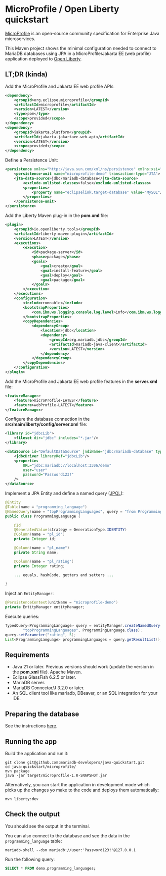 # MicroProfile / Open Liberty quickstart

[MicroProfile](https://microprofile.io) is an open-source community specification for Enterprise Java microservices.

This Maven project shows the minimal configuration needed to connect to MariaDB databases using JPA in a MicroProfile/Jakarta EE (web profile) application deployed to [Open Liberty](https://openliberty.io).

## LT;DR (kinda)

Add the MicroProfile and Jakarta EE web profile APIs:

```xml
<dependency>
	<groupId>org.eclipse.microprofile</groupId>
	<artifactId>microprofile</artifactId>
	<version>LATEST</version>
	<type>pom</type>
	<scope>provided</scope>
</dependency>
<dependency>
	<groupId>jakarta.platform</groupId>
	<artifactId>jakarta.jakartaee-web-api</artifactId>
	<version>LATEST</version>
	<scope>provided</scope>
</dependency>
```

Define a Persistence Unit:

```xml
<persistence xmlns="http://java.sun.com/xml/ns/persistence" xmlns:xsi="http://www.w3.org/2001/XMLSchema-instance" xsi:schemaLocation="http://java.sun.com/xml/ns/persistence http://java.sun.com/xml/ns/persistence/persistence_2_0.xsd" version="2.0">
	<persistence-unit name="microprofile-demo" transaction-type="JTA">
	<jta-data-source>jdbc/mariadb-database</jta-data-source>
		<exclude-unlisted-classes>false</exclude-unlisted-classes>
		<properties>
			<property name="eclipselink.target-database" value="MySQL"/> <!-- EclipseLink JPA (default JPA implementation in Glassfish) requires this -->
		</properties>
	</persistence-unit>
</persistence>
```

Add the Liberty Maven plug-in in the **pom.xml** file:

```xml
<plugin>
	<groupId>io.openliberty.tools</groupId>
	<artifactId>liberty-maven-plugin</artifactId>
	<version>LATEST</version>
	<executions>
		<execution>
			<id>package-server</id>
			<phase>package</phase>
			<goals>
				<goal>create</goal>
				<goal>install-feature</goal>
				<goal>deploy</goal>
				<goal>package</goal>
			</goals>
		</execution>
	</executions>
	<configuration>
		<include>runnable</include>
		<bootstrapProperties>
			<com.ibm.ws.logging.console.log.level>info</com.ibm.ws.logging.console.log.level>
		</bootstrapProperties>
		<copyDependencies>
			<dependencyGroup>
				<location>jdbc</location>
				<dependency>
					<groupId>org.mariadb.jdbc</groupId>
					<artifactId>mariadb-java-client</artifactId>
					<version>LATEST</version>
				</dependency>
			</dependencyGroup>
		</copyDependencies>
	</configuration>
</plugin>
```

Add the MicroProfile and Jakarta EE web profile features in the **server.xml** file:

```xml
<featureManager>
	<feature>microProfile-LATEST</feature>
	<feature>webProfile-LATEST</feature>
</featureManager>
```

Configure the database connection in the **src/main/liberty/config/server.xml** file:

```xml
<library id="jdbcLib">
	<fileset dir="jdbc" includes="*.jar"/>
</library>

<dataSource id="DefaultDataSource" jndiName="jdbc/mariadb-database" type="java.sql.Driver">
	<jdbcDriver libraryRef="jdbcLib"/>
	<properties
		URL="jdbc:mariadb://localhost:3306/demo"
		user="user"
		password="Password123!"
	/>
</dataSource>
```

Implement a JPA Entity and define a named query ([JPQL](https://jakarta.ee/specifications/persistence/3.1/jakarta-persistence-spec-3.1.html#a4665)):

```Java
@Entity
@Table(name = "programming_language")
@NamedQuery(name = "topProgrammingLanguages", query = "from ProgrammingLanguage pl where pl.rating > :rating")
public class ProgrammingLanguage {

	@Id
	@GeneratedValue(strategy = GenerationType.IDENTITY)
	@Column(name = "pl_id")
	private Integer id;

	@Column(name = "pl_name")
	private String name;

	@Column(name = "pl_rating")
	private Integer rating;

	... equals, hashCode, getters and setters ...

}
```

Inject an `EntityManager`:

```java
@PersistenceContext(unitName = "microprofile-demo")
private EntityManager entityManager;
```

Execute queries:

```java
TypedQuery<ProgrammingLanguage> query = entityManager.createNamedQuery(
		"topProgrammingLanguages", ProgrammingLanguage.class);
query.setParameter("rating", 5);
List<ProgrammingLanguage> programmingLanguages = query.getResultList();
```

## Requirements
- Java 21 or later. Previous versions should work (update the version in the **pom.xml** file).
Apache Maven.
- Eclipse GlassFish 6.2.5 or later.
- MariaDB server.
- MariaDB Connector/J 3.2.0 or later.
- An SQL client tool like mariadb, DBeaver, or an SQL integration for your IDE.

## Preparing the database

See the instructions [here](../README.md).

## Running the app

Build the application and run it:

```Shell
git clone git@github.com:mariadb-developers/java-quickstart.git
cd java-quickstart/microprofile/
mvn package
java -jar target/microprofile-1.0-SNAPSHOT.jar
```

Alternatively, you can start the application in development mode which picks up the changes yo make to the code and deploys them automatically:

```
mvn liberty:dev
```

## Check the output

You should see the output in the terminal.

You can also connect to the database and see the data in the `programming_language` table:

```shell
mariadb-shell --dsn mariadb://user:'Password123!'@127.0.0.1
```

Run the following query:

```SQL
SELECT * FROM demo.programming_languages;
```
